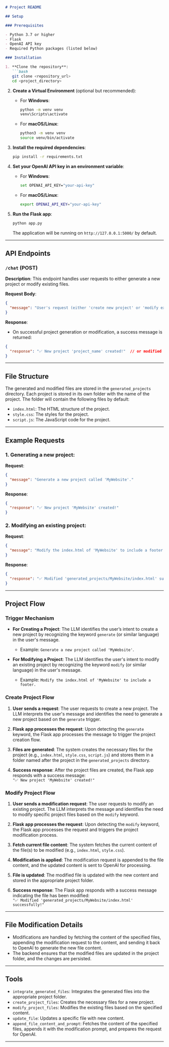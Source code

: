 

```markdown
# Project README

## Setup

### Prerequisites

- Python 3.7 or higher
- Flask
- OpenAI API key
- Required Python packages (listed below)

### Installation

1. **Clone the repository**:
   ```bash
   git clone <repository_url>
   cd <project_directory>
   ```

2. **Create a Virtual Environment** (optional but recommended):
   - For **Windows**:
     ```bash
     python -m venv venv
     venv\Scripts\activate
     ```
   - For **macOS/Linux**:
     ```bash
     python3 -m venv venv
     source venv/bin/activate
     ```

3. **Install the required dependencies**:
   ```bash
   pip install -r requirements.txt
   ```

4. **Set your OpenAI API key in an environment variable**:
   - For **Windows**:
     ```bash
     set OPENAI_API_KEY="your-api-key"
     ```
   - For **macOS/Linux**:
     ```bash
     export OPENAI_API_KEY="your-api-key"
     ```

5. **Run the Flask app**:
   ```bash
   python app.py
   ```

   The application will be running on `http://127.0.0.1:5000/` by default.

---

## API Endpoints

### `/chat` (POST)

**Description**: This endpoint handles user requests to either generate a new project or modify existing files.

**Request Body**:
```json
{
  "message": "User's request (either 'create new project' or 'modify existing project')"
}
```

**Response**:
- On successful project generation or modification, a success message is returned:
```json
{
  "response": "✅ New project 'project_name' created!"  // or modified successfully
}
```

---

## File Structure

The generated and modified files are stored in the `generated_projects` directory. Each project is stored in its own folder with the name of the project. The folder will contain the following files by default:
- `index.html`: The HTML structure of the project.
- `style.css`: The styles for the project.
- `script.js`: The JavaScript code for the project.

---

## Example Requests

### 1. Generating a new project:

**Request**:
```json
{
  "message": "Generate a new project called 'MyWebsite'."
}
```

**Response**:
```json
{
  "response": "✅ New project 'MyWebsite' created!"
}
```

### 2. Modifying an existing project:

**Request**:
```json
{
  "message": "Modify the index.html of 'MyWebsite' to include a footer."
}
```

**Response**:
```json
{
  "response": "✅ Modified 'generated_projects/MyWebsite/index.html' successfully!"
}
```

---

## Project Flow

### Trigger Mechanism

- **For Creating a Project**: The LLM identifies the user’s intent to create a new project by recognizing the keyword `generate` (or similar language) in the user's message.
  - Example: `Generate a new project called 'MyWebsite'`.

- **For Modifying a Project**: The LLM identifies the user's intent to modify an existing project by recognizing the keyword `modify` (or similar language) in the user's message.
  - Example: `Modify the index.html of 'MyWebsite' to include a footer.`

### Create Project Flow

1. **User sends a request**: The user requests to create a new project. The LLM interprets the user's message and identifies the need to generate a new project based on the `generate` trigger.
   
2. **Flask app processes the request**: Upon detecting the `generate` keyword, the Flask app processes the message to trigger the project creation flow.

3. **Files are generated**: The system creates the necessary files for the project (e.g., `index.html`, `style.css`, `script.js`) and stores them in a folder named after the project in the `generated_projects` directory.

4. **Success response**: After the project files are created, the Flask app responds with a success message:  
   `"✅ New project 'MyWebsite' created!"`

### Modify Project Flow

1. **User sends a modification request**: The user requests to modify an existing project. The LLM interprets the message and identifies the need to modify specific project files based on the `modify` keyword.
   
2. **Flask app processes the request**: Upon detecting the `modify` keyword, the Flask app processes the request and triggers the project modification process.

3. **Fetch current file content**: The system fetches the current content of the file(s) to be modified (e.g., `index.html`, `style.css`).

4. **Modification is applied**: The modification request is appended to the file content, and the updated content is sent to OpenAI for processing.

5. **File is updated**: The modified file is updated with the new content and stored in the appropriate project folder.

6. **Success response**: The Flask app responds with a success message indicating the file has been modified:  
   `"✅ Modified 'generated_projects/MyWebsite/index.html' successfully!"`

---

## File Modification Details

- Modifications are handled by fetching the content of the specified files, appending the modification request to the content, and sending it back to OpenAI to generate the new file content.
- The backend ensures that the modified files are updated in the project folder, and the changes are persisted.

---

## Tools

- `integrate_generated_files`: Integrates the generated files into the appropriate project folder.
- `create_project_files`: Creates the necessary files for a new project.
- `modify_project_files`: Modifies the existing files based on the specified content.
- `update_file`: Updates a specific file with new content.
- `append_file_content_and_prompt`: Fetches the content of the specified files, appends it with the modification prompt, and prepares the request for OpenAI.

---
